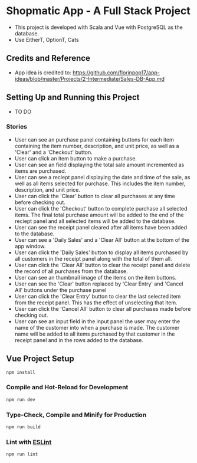 # Shopmatic App - A Full Stack Project
- This project is developed with Scala and Vue with PostgreSQL as the database.
- Use EitherT, OptionT, Cats

## Credits and Reference
- App idea is credited to: https://github.com/florinpop17/app-ideas/blob/master/Projects/2-Intermediate/Sales-DB-App.md

## Setting Up and Running this Project
- TO DO

### Stories
 - User can see an purchase panel containing buttons for each item containing the item number, description, and unit price, as well as a 'Clear' and a 'Checkout' button.
 - User can click an item button to make a purchase.
 - User can see an field displaying the total sale amount incremented as items are purchased.
 - User can see a reciept panel displaying the date and time of the sale, as well as all items selected for purchase. This includes the item number, description, and unit price.
 - User can click the 'Clear' button to clear all purchases at any time before checking out.
 - User can click the 'Checkout' button to complete purchase all selected items. The final total purchase amount will be added to the end of the reciept panel and all selected items will be added to the database.
 - User can see the receipt panel cleared after all items have been added to the database.
 - User can see a 'Daily Sales' and a 'Clear All' button at the bottom of the app window.
 - User can click the 'Daily Sales' button to display all items purchased by all customers in the receipt panel along with the total of them all.
 - User can click the 'Clear All' button to clear the receipt panel and delete the record of all purchases from the database.
 - User can see an thumbnail image of the items on the item buttons.
 - User can see the 'Clear' button replaced by 'Clear Entry' and 'Cancel All' buttons under the purchase panel
 - User can click the 'Clear Entry' button to clear the last selected item from the receipt panel. This has the effect of unselecting that item.
 - User can click the 'Cancel All' button to clear all purchases made before checking out.
 - User can see an input field in the input panel the user may enter the name of the customer into when a purchase is made. The customer name will be added to all items purchased by that customer in the receipt panel and in the rows added to the database.




## Vue Project Setup

```sh
npm install
```

### Compile and Hot-Reload for Development

```sh
npm run dev
```

### Type-Check, Compile and Minify for Production

```sh
npm run build
```

### Lint with [ESLint](https://eslint.org/)

```sh
npm run lint
```
